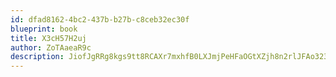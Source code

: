 ```yaml
---
id: dfad8162-4bc2-437b-b27b-c8ceb32ec30f
blueprint: book
title: X3cH57H2uj
author: ZoTAaeaR9c
description: JiofJgRRg8kgs9tt8RCAXr7mxhfB0LXJmjPeHFaOGtXZjh8n2rlJFAo323RUwsBXIuZZ8PEn9cMZiG02UxmcBwiGJQS1WwDMqESS
---
```

